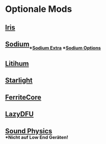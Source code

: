 # **Optionale Mods**

## [Iris](https://cdn.modrinth.com/data/YL57xq9U/versions/1.19.x-v1.2.5/iris-mc1.19-1.2.5.jar)
## [Sodium](https://cdn.modrinth.com/data/AANobbMI/versions/mc1.19-0.4.2/sodium-fabric-mc1.19-0.4.2%2Bbuild.16.jar)<sub><sub>*[Sodium Extra](https://cdn.modrinth.com/data/PtjYWJkn/versions/mc1.19-0.4.5/sodium-extra-0.4.5%2Bmc1.19-build.43.jar) *[Sodium Options](https://cdn.modrinth.com/data/Bh37bMuy/versions/mc1.19-1.4.3/reeses_sodium_options-1.4.3%2Bmc1.19-build.43.jar)</sup></sub>
## [Litihum](https://cdn.modrinth.com/data/gvQqBUqZ/versions/mc1.19-0.8.0/lithium-fabric-mc1.19-0.8.0.jar)
## [Starlight](https://cdn.modrinth.com/data/H8CaAYZC/versions/1.0.2+1.18.2/starlight-1.0.2+fabric.89b8d9f.jar)
## [FerriteCore](https://cdn.modrinth.com/data/uXXizFIs/versions/4.2.1/ferritecore-4.2.1-fabric.jar)
## [LazyDFU](https://github.com/astei/lazydfu/releases/download/0.1.2/lazydfu-0.1.2.jar)


## [Sound Physics](https://www.curseforge.com/minecraft/mc-mods/sound-physics-remastered/download/3804243/file)</br><sub><sup>*Nicht auf Low End Geräten!</sub></sup>
